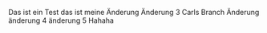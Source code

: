 Das ist ein Test
das ist meine Änderung
Änderung 3
Carls Branch Änderung
änderung 4
änderung 5
Hahaha
